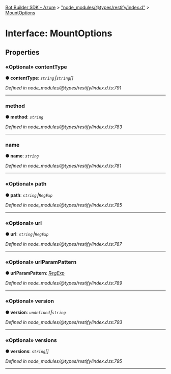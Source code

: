 [Bot Builder SDK - Azure](../README.md) > ["node_modules/@types/restify/index.d"](../modules/_node_modules__types_restify_index_d_.md) > [MountOptions](../interfaces/_node_modules__types_restify_index_d_.mountoptions.md)



# Interface: MountOptions


## Properties
<a id="contenttype"></a>

### «Optional» contentType

**●  contentType**:  *`string`⎮`string`[]* 

*Defined in node_modules/@types/restify/index.d.ts:791*





___

<a id="method"></a>

###  method

**●  method**:  *`string`* 

*Defined in node_modules/@types/restify/index.d.ts:783*





___

<a id="name"></a>

###  name

**●  name**:  *`string`* 

*Defined in node_modules/@types/restify/index.d.ts:781*





___

<a id="path"></a>

### «Optional» path

**●  path**:  *`string`⎮`RegExp`* 

*Defined in node_modules/@types/restify/index.d.ts:785*





___

<a id="url"></a>

### «Optional» url

**●  url**:  *`string`⎮`RegExp`* 

*Defined in node_modules/@types/restify/index.d.ts:787*





___

<a id="urlparampattern"></a>

### «Optional» urlParamPattern

**●  urlParamPattern**:  *[RegExp](_node_modules__types_node_index_d_.nodejs.global.md#regexp)* 

*Defined in node_modules/@types/restify/index.d.ts:789*





___

<a id="version"></a>

### «Optional» version

**●  version**:  *`undefined`⎮`string`* 

*Defined in node_modules/@types/restify/index.d.ts:793*





___

<a id="versions"></a>

### «Optional» versions

**●  versions**:  *`string`[]* 

*Defined in node_modules/@types/restify/index.d.ts:795*





___


